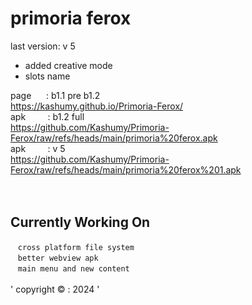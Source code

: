 # primoria ferox
last version: v 5
- added creative mode
- slots name 

page   &nbsp;&nbsp;&nbsp;&nbsp;        :  b1.1 pre b1.2 <br>
https://kashumy.github.io/Primoria-Ferox/ <br>
apk  &nbsp; &nbsp;&nbsp;&nbsp;  &nbsp;       : b1.2 full <br>
https://github.com/Kashumy/Primoria-Ferox/raw/refs/heads/main/primoria%20ferox.apk
<br>
apk  &nbsp; &nbsp;&nbsp;&nbsp;  &nbsp;       : v 5  <br>
https://github.com/Kashumy/Primoria-Ferox/raw/refs/heads/main/primoria%20ferox%201.apk
<br> <br><br>
## Currently Working On

&nbsp;&nbsp;&nbsp;`
cross platform file system 
`
<br> 
&nbsp;&nbsp;&nbsp;`
better webview apk
`
<br> 
&nbsp;&nbsp;&nbsp;`
main menu and new content 
`
<br> <br>
' copyright ©    : 2024 '
